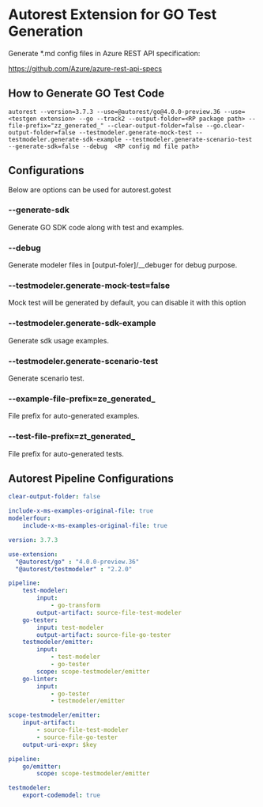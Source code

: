 # Autorest Extension for GO Test Generation

Generate \*.md config files in Azure REST API specification:

https://github.com/Azure/azure-rest-api-specs

## How to Generate GO Test Code

```
autorest --version=3.7.3 --use=@autorest/go@4.0.0-preview.36 --use=<testgen extension> --go --track2 --output-folder=<RP package path> --file-prefix="zz_generated_" --clear-output-folder=false --go.clear-output-folder=false --testmodeler.generate-mock-test --testmodeler.generate-sdk-example --testmodeler.generate-scenario-test --generate-sdk=false --debug  <RP config md file path>
```

## Configurations

Below are options can be used for autorest.gotest

### --generate-sdk

Generate GO SDK code along with test and examples.

### --debug

Generate modeler files in [output-foler]/\_\_debuger for debug purpose.

### --testmodeler.generate-mock-test=false

Mock test will be generated by default, you can disable it with this option

### --testmodeler.generate-sdk-example

Generate sdk usage examples.

### --testmodeler.generate-scenario-test

Generate scenario test.

### --example-file-prefix=ze_generated_

File prefix for auto-generated examples.

### --test-file-prefix=zt_generated_

File prefix for auto-generated tests.

## Autorest Pipeline Configurations

```yaml $(go)
clear-output-folder: false

include-x-ms-examples-original-file: true
modelerfour:
    include-x-ms-examples-original-file: true

version: 3.7.3

use-extension:
  "@autorest/go" : "4.0.0-preview.36"
  "@autorest/testmodeler" : "2.2.0"

pipeline:
    test-modeler:
        input: 
            - go-transform
        output-artifact: source-file-test-modeler
    go-tester:
        input: test-modeler
        output-artifact: source-file-go-tester
    testmodeler/emitter:
        input:
            - test-modeler
            - go-tester
        scope: scope-testmodeler/emitter
    go-linter:
        input:
            - go-tester
            - testmodeler/emitter

scope-testmodeler/emitter:
    input-artifact:
        - source-file-test-modeler
        - source-file-go-tester
    output-uri-expr: $key
```

```yaml $(go) && !$(generate-sdk)
pipeline:
    go/emitter:
        scope: scope-testmodeler/emitter
```

```yaml $(debug)
testmodeler:
    export-codemodel: true
```

